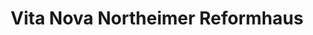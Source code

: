 ---
title: "Vita Nova Northeimer Reformhaus"
url: /northeim/vita-nova-northeimer-reformhaus/
shop: Lebensmittel
---